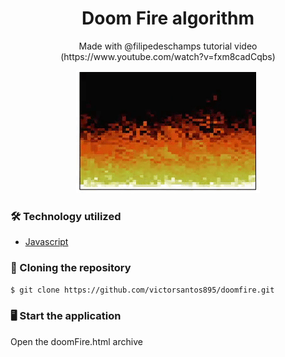 <h1 align="center">Doom Fire algorithm</h1>

<p align="center">Made with @filipedeschamps tutorial video (https://www.youtube.com/watch?v=fxm8cadCqbs)</p>

<p align="center">
  <img src="demo.gif" alt="animated" />
</p>

### 🛠️ Technology utilized

- [Javascript](https://www.javascript.com/)

### 🔽 Cloning the repository
```bash
$ git clone https://github.com/victorsantos895/doomfire.git
```

### 🖥️ Start the application

Open the doomFire.html archive
